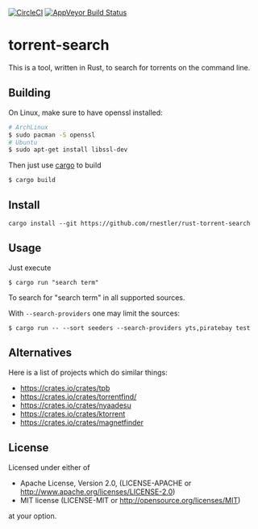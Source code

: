 [![CircleCI](https://circleci.com/gh/rnestler/rust-torrent-search.svg?style=svg)](https://circleci.com/gh/rnestler/rust-torrent-search)
[![AppVeyor Build Status](https://ci.appveyor.com/api/projects/status/6xjt3r1l1hqbm116/branch/master?svg=true)](https://ci.appveyor.com/project/rnestler/rust-torrent-search)
# torrent-search

This is a tool, written in Rust, to search for torrents on the command line.

## Building

On Linux, make sure to have openssl installed:

```Bash
# ArchLinux
$ sudo pacman -S openssl
# Ubuntu
$ sudo apt-get install libssl-dev
```

Then just use [cargo](http://doc.crates.io/) to build

```
$ cargo build
```

## Install

```
cargo install --git https://github.com/rnestler/rust-torrent-search
```

## Usage

Just execute

```
$ cargo run "search term"
```

To search for "search term" in all supported sources.

With `--search-providers` one may limit the sources:
```
$ cargo run -- --sort seeders --search-providers yts,piratebay test
```

## Alternatives

Here is a list of projects which do similar things:

 * https://crates.io/crates/tpb
 * https://crates.io/crates/torrentfind/
 * https://crates.io/crates/nyaadesu
 * https://crates.io/crates/ktorrent
 * https://crates.io/crates/magnetfinder

## License

Licensed under either of

 * Apache License, Version 2.0, (LICENSE-APACHE or http://www.apache.org/licenses/LICENSE-2.0)
 * MIT license (LICENSE-MIT or http://opensource.org/licenses/MIT)

at your option.
